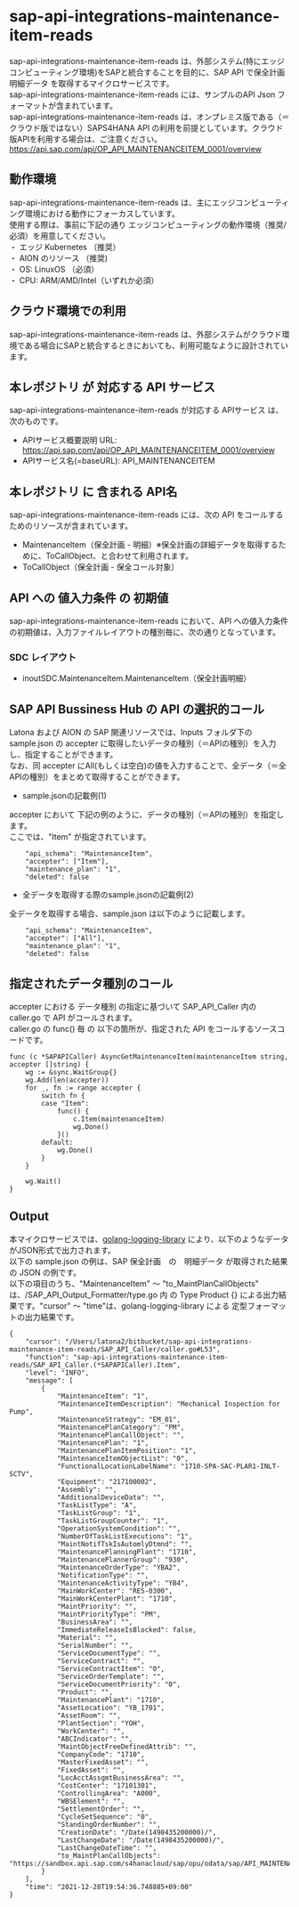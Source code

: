 # sap-api-integrations-maintenance-item-reads 
sap-api-integrations-maintenance-item-reads は、外部システム(特にエッジコンピューティング環境)をSAPと統合することを目的に、SAP API で保全計画明細データ を取得するマイクロサービスです。    
sap-api-integrations-maintenance-item-reads には、サンプルのAPI Json フォーマットが含まれています。   
sap-api-integrations-maintenance-item-reads は、オンプレミス版である（＝クラウド版ではない）SAPS4HANA API の利用を前提としています。クラウド版APIを利用する場合は、ご注意ください。   
https://api.sap.com/api/OP_API_MAINTENANCEITEM_0001/overview  

## 動作環境  
sap-api-integrations-maintenance-item-reads は、主にエッジコンピューティング環境における動作にフォーカスしています。  
使用する際は、事前に下記の通り エッジコンピューティングの動作環境（推奨/必須）を用意してください。  
・ エッジ Kubernetes （推奨）    
・ AION のリソース （推奨)    
・ OS: LinuxOS （必須）    
・ CPU: ARM/AMD/Intel（いずれか必須）    

## クラウド環境での利用
sap-api-integrations-maintenance-item-reads は、外部システムがクラウド環境である場合にSAPと統合するときにおいても、利用可能なように設計されています。 

## 本レポジトリ が 対応する API サービス
sap-api-integrations-maintenance-item-reads が対応する APIサービス は、次のものです。

* APIサービス概要説明 URL: https://api.sap.com/api/OP_API_MAINTENANCEITEM_0001/overview   
* APIサービス名(=baseURL): API_MAINTENANCEITEM  

## 本レポジトリ に 含まれる API名
sap-api-integrations-maintenance-item-reads には、次の API をコールするためのリソースが含まれています。  

* MaintenanceItem（保全計画 - 明細）※保全計画の詳細データを取得するために、ToCallObject、と合わせて利用されます。
* ToCallObject（保全計画 - 保全コール対象）

## API への 値入力条件 の 初期値
sap-api-integrations-maintenance-item-reads において、API への値入力条件の初期値は、入力ファイルレイアウトの種別毎に、次の通りとなっています。  

### SDC レイアウト

* inoutSDC.MaintenanceItem.MaintenanceItem（保全計画明細）

## SAP API Bussiness Hub の API の選択的コール

Latona および AION の SAP 関連リソースでは、Inputs フォルダ下の sample.json の accepter に取得したいデータの種別（＝APIの種別）を入力し、指定することができます。  
なお、同 accepter にAll(もしくは空白)の値を入力することで、全データ（＝全APIの種別）をまとめて取得することができます。  

* sample.jsonの記載例(1)  

accepter において 下記の例のように、データの種別（＝APIの種別）を指定します。  
ここでは、"Item" が指定されています。    
  
```
	"api_schema": "MaintenanceItem",
	"accepter": ["Item"],
	"maintenance_plan": "1",
	"deleted": false
```
  
* 全データを取得する際のsample.jsonの記載例(2)  

全データを取得する場合、sample.json は以下のように記載します。  

```
	"api_schema": "MaintenanceItem",
	"accepter": ["All"],
	"maintenance_plan": "1",
	"deleted": false
```

## 指定されたデータ種別のコール

accepter における データ種別 の指定に基づいて SAP_API_Caller 内の caller.go で API がコールされます。  
caller.go の func() 毎 の 以下の箇所が、指定された API をコールするソースコードです。  

```
func (c *SAPAPICaller) AsyncGetMaintenanceItem(maintenanceItem string, accepter []string) {
	wg := &sync.WaitGroup{}
	wg.Add(len(accepter))
	for _, fn := range accepter {
		switch fn {
		case "Item":
			func() {
				c.Item(maintenanceItem)
				wg.Done()
			}()
		default:
			wg.Done()
		}
	}

	wg.Wait()
}
```
## Output  
本マイクロサービスでは、[golang-logging-library](https://github.com/latonaio/golang-logging-library) により、以下のようなデータがJSON形式で出力されます。  
以下の sample.json の例は、SAP 保全計画　の　明細データ が取得された結果の JSON の例です。  
以下の項目のうち、"MaintenanceItem" ～ "to_MaintPlanCallObjects" は、/SAP_API_Output_Formatter/type.go 内 の Type Product {} による出力結果です。"cursor" ～ "time"は、golang-logging-library による 定型フォーマットの出力結果です。  

```
{
	"cursor": "/Users/latona2/bitbucket/sap-api-integrations-maintenance-item-reads/SAP_API_Caller/caller.go#L53",
	"function": "sap-api-integrations-maintenance-item-reads/SAP_API_Caller.(*SAPAPICaller).Item",
	"level": "INFO",
	"message": [
		{
			"MaintenanceItem": "1",
			"MaintenanceItemDescription": "Mechanical Inspection for Pump",
			"MaintenanceStrategy": "EM_01",
			"MaintenancePlanCategory": "PM",
			"MaintenancePlanCallObject": "",
			"MaintenancePlan": "1",
			"MaintenancePlanItemPosition": "1",
			"MaintenanceItemObjectList": "0",
			"FunctionalLocationLabelName": "1710-SPA-SAC-PLAR1-INLT-SCTV",
			"Equipment": "217100002",
			"Assembly": "",
			"AdditionalDeviceData": "",
			"TaskListType": "A",
			"TaskListGroup": "1",
			"TaskListGroupCounter": "1",
			"OperationSystemCondition": "",
			"NumberOfTaskListExecutions": "1",
			"MaintNotifTskIsAutomlyDtmnd": "",
			"MaintenancePlanningPlant": "1710",
			"MaintenancePlannerGroup": "930",
			"MaintenanceOrderType": "YBA2",
			"NotificationType": "",
			"MaintenanceActivityType": "YB4",
			"MainWorkCenter": "RES-0300",
			"MainWorkCenterPlant": "1710",
			"MaintPriority": "",
			"MaintPriorityType": "PM",
			"BusinessArea": "",
			"ImmediateReleaseIsBlocked": false,
			"Material": "",
			"SerialNumber": "",
			"ServiceDocumentType": "",
			"ServiceContract": "",
			"ServiceContractItem": "0",
			"ServiceOrderTemplate": "",
			"ServiceDocumentPriority": "0",
			"Product": "",
			"MaintenancePlant": "1710",
			"AssetLocation": "YB_1701",
			"AssetRoom": "",
			"PlantSection": "YOH",
			"WorkCenter": "",
			"ABCIndicator": "",
			"MaintObjectFreeDefinedAttrib": "",
			"CompanyCode": "1710",
			"MasterFixedAsset": "",
			"FixedAsset": "",
			"LocAcctAssgmtBusinessArea": "",
			"CostCenter": "17101301",
			"ControllingArea": "A000",
			"WBSElement": "",
			"SettlementOrder": "",
			"CycleSetSequence": "0",
			"StandingOrderNumber": "",
			"CreationDate": "/Date(1498435200000)/",
			"LastChangeDate": "/Date(1498435200000)/",
			"LastChangeDateTime": "",
			"to_MaintPlanCallObjects": "https://sandbox.api.sap.com/s4hanacloud/sap/opu/odata/sap/API_MAINTENANCEITEM/MaintenanceItem('1')/to_MaintPlanCallObjects"
		}
	],
	"time": "2021-12-28T19:54:36.748885+09:00"
}
```
